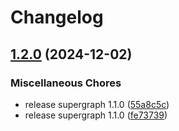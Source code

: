 # Changelog

## [1.2.0](https://github.com/garryod/graph-federation/compare/compose-v0.1.0...compose@v1.2.0) (2024-12-02)


### Miscellaneous Chores

* release supergraph 1.1.0 ([55a8c5c](https://github.com/garryod/graph-federation/commit/55a8c5c068b6fbec916a236b2c1be3eb205f4c8d))
* release supergraph 1.1.0 ([fe73739](https://github.com/garryod/graph-federation/commit/fe7373935715a43b81c0769333cdbc11c74eaf24))
